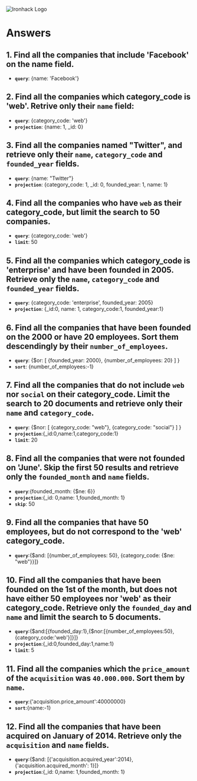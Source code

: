 ![Ironhack Logo](https://i.imgur.com/1QgrNNw.png)

# Answers

## 1. Find all the companies that include 'Facebook' on the **name** field.

* **`query`**: {name: 'Facebook'}

## 2. Find all the companies which **category_code** is 'web'. Retrive only their `name` field:

* **`query`**: {category_code: 'web'}
* **`projection`**: {name: 1, \_id: 0}

## 3. Find all the companies named "Twitter", and retrieve only their `name`, `category_code` and `founded_year` fields.

* **`query`**: {name: "Twitter"}
* **`projection`**: {category_code: 1, \_id: 0, founded_year: 1, name: 1}

## 4. Find all the companies who have `web` as their **category_code**, but limit the search to 50 companies.

* **`query`**: {category_code: 'web'}
* **`limit`**: 50

## 5. Find all the companies which **category_code** is 'enterprise' and have been founded in 2005. Retrieve only the `name`, `category_code` and `founded_year` fields.

* **`query`**: {category_code: 'enterprise', founded_year: 2005}
* **`projection`**: {\_id:0, name: 1, category_code:1, founded_year:1}

## 6. Find all the companies that have been **founded** on the 2000 or have 20 **employees**. Sort them descendingly by their `number_of_employees`.

* **`query`**: {$or: [ {founded_year: 2000}, {number_of_employees: 20} ] }
* **`sort`**: {number_of_employees:-1}

## 7. Find all the companies that do not include `web` nor `social` on their **category_code**. Limit the search to 20 documents and retrieve only their `name` and `category_code`.

* **`query`**: {$nor: [ {category_code: "web"}, {category_code: "social"} ] }
* **`projection`**:{\_id:0,name:1,category_code:1}
* **`limit`**: 20

## 8. Find all the companies that were not **founded** on 'June'. Skip the first 50 results and retrieve only the `founded_month` and `name` fields.

* **`query`**:{founded_month: {$ne: 6}}
* **`projection`**:{\_id: 0,name: 1,founded_month: 1}
* **`skip`**: 50

## 9. Find all the companies that have 50 employees, but do not correspond to the 'web' **category_code**.

* **`query`**:{$and: [{number_of_employees: 50}, {category_code: {$ne: "web"}}]}

## 10. Find all the companies that have been founded on the 1st of the month, but does not have either 50 employees nor 'web' as their **category_code**. Retrieve only the `founded_day` and `name` and limit the search to 5 documents.

* **`query`**:{$and:[{founded_day:1},{$nor:[{number_of_employees:50},{category_code:'web'}]}]}
* **`projection`**:{\_id:0,founded_day:1,name:1}
* **`limit`**: 5

## 11. Find all the companies which the `price_amount` of the `acquisition` was **`40.000.000`**. Sort them by `name`.

* **`query`**:{'acquisition.price_amount':40000000}
* **`sort`**:{name:-1}

## 12. Find all the companies that have been acquired on January of 2014. Retrieve only the `acquisition` and `name` fields.

* **`query`**:{$and: [{'acquisition.acquired_year':2014},{'acquisition.acquired_month': 1}]}
* **`projection`**:{\_id: 0,name: 1,founded_month: 1}

